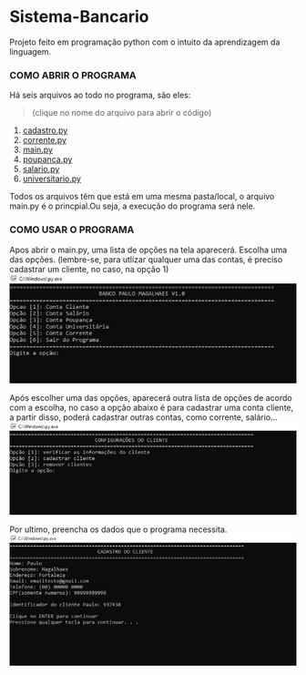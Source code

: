 # Sistema-Bancario

Projeto feito em programação python com o intuito da aprendizagem da linguagem.

### COMO ABRIR O PROGRAMA

Há seis arquivos ao todo no programa, são eles:
<blockquote>(clique no nome do arquivo para abrir o código)</blockquote>

1. <a href="https://github.com/pvictor1206/Sistema-Bancario/blob/main/cadastro.py">cadastro.py</a>
2. <a href="https://github.com/pvictor1206/Sistema-Bancario/blob/main/corrente.py">corrente.py</a>
3. <a href="https://github.com/pvictor1206/Sistema-Bancario/blob/main/main.py">main.py</a>
4. <a href="https://github.com/pvictor1206/Sistema-Bancario/blob/main/poupanca.py">poupanca.py</a>
5. <a href="https://github.com/pvictor1206/Sistema-Bancario/blob/main/salario.py">salario.py</a>
6. <a href="https://github.com/pvictor1206/Sistema-Bancario/blob/main/universitario.py">universitario.py</a>

Todos os arquivos têm que está em uma mesma pasta/local, o arquivo main.py é o princpial.Ou seja, a execução do programa será nele. 


### COMO USAR O PROGRAMA
Apos abrir o main.py, uma lista de opções na tela aparecerá. Escolha uma das opções. (lembre-se, para utlizar qualquer uma das contas, é preciso cadastrar um cliente, no caso, na opção 1)
<img src="https://github.com/pvictor1206/Sistema-Bancario/blob/main/img01.png">

Após escolher uma das opções, aparecerá outra lista de opções de acordo com a escolha, no caso a opção abaixo é para cadastrar uma conta cliente, a partir disso, poderá cadastrar outras contas, como corrente, salário...
<img src="https://github.com/pvictor1206/Sistema-Bancario/blob/main/img02.png">

Por ultimo, preencha os dados que o programa necessita.
<img src="https://github.com/pvictor1206/Sistema-Bancario/blob/main/img03.png">



